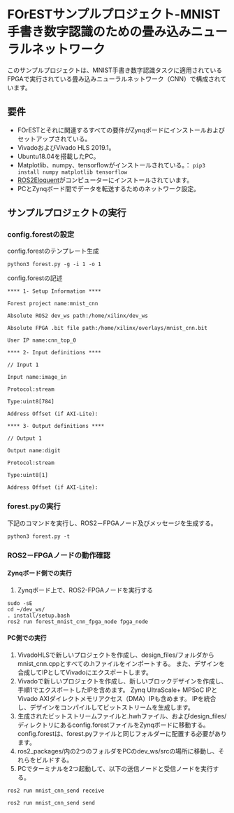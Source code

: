 # FOrESTサンプルプロジェクト-MNIST手書き数字認識のための畳み込みニューラルネットワーク

このサンプルプロジェクトは、MNIST手書き数字認識タスクに適用されているFPGAで実行されている畳み込みニューラルネットワーク（CNN）で構成されています。

## 要件
- FOrESTとそれに関連するすべての要件がZynqボードにインストールおよびセットアップされている。
- VivadoおよびVivado HLS 2019.1。
- Ubuntu18.04を搭載したPC。
- Matplotlib、numpy、tensorflowがインストールされている。： `pip3 install numpy matplotlib tensorflow`
- [ROS2Eloquent](https://docs.ros.org/en/eloquent/Installation.html)がコンピューターにインストールされています。
- PCとZynqボード間でデータを転送するためのネットワーク設定。

## サンプルプロジェクトの実行

### config.forestの設定
config.forestのテンプレート生成

`python3 forest.py -g -i 1 -o 1`

config.forestの記述
```
**** 1- Setup Information ****

Forest project name:mnist_cnn

Absolute ROS2 dev_ws path:/home/xilinx/dev_ws

Absolute FPGA .bit file path:/home/xilinx/overlays/mnist_cnn.bit

User IP name:cnn_top_0

**** 2- Input definitions ****

// Input 1

Input name:image_in

Protocol:stream

Type:uint8[784]

Address Offset (if AXI-Lite):

**** 3- Output definitions ****

// Output 1

Output name:digit

Protocol:stream

Type:uint8[1]

Address Offset (if AXI-Lite):
```
### forest.pyの実行

 下記のコマンドを実行し、ROS2－FPGAノード及びメッセージを生成する。

`python3 forest.py -t`


### ROS2－FPGAノードの動作確認

#### Zynqボード側での実行

1. Zynqボード上で、ROS2-FPGAノードを実行する
```
sudo -sE
cd ~/dev_ws/
. install/setup.bash
ros2 run forest_mnist_cnn_fpga_node fpga_node
```


#### PC側での実行
1. VivadoHLSで新しいプロジェクトを作成し、design_files/フォルダからmnist_cnn.cppとすべての.hファイルをインポートする。
また、デザインを合成してIPとしてVivadoにエクスポートします。
2. Vivadoで新しいプロジェクトを作成し、新しいブロックデザインを作成し、手順1でエクスポートしたIPを含めます。
Zynq UltraScale+ MPSoC IPとVivado AXIダイレクトメモリアクセス（DMA）IPも含めます。
IPを統合し、デザインをコンパイルしてビットストリームを生成します。
3. 生成されたビットストリームファイルと.hwhファイル、およびdesign_files/ディレクトリにあるconfig.forestファイルをZynqボードに移動する。
config.forestは、forest.pyファイルと同じフォルダーに配置する必要があります。
4. ros2_packages/内の2つのフォルダをPCのdev_ws/srcの場所に移動し、それらをビルドする。
5. PCでターミナルを2つ起動して、以下の送信ノードと受信ノードを実行する。
```
ros2 run mnist_cnn_send receive

ros2 run mnist_cnn_send send
```



